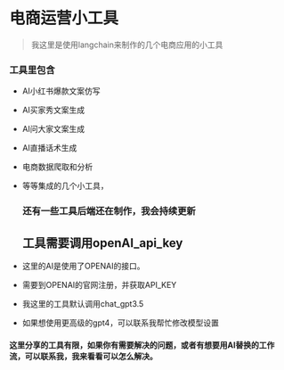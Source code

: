 # 电商运营小工具
> 我这里是使用langchain来制作的几个电商应用的小工具
### 工具里包含
- AI小红书爆款文案仿写
- AI买家秀文案生成
- AI问大家文案生成
- AI直播话术生成
- 电商数据爬取和分析
- 等等集成的几个小工具，

  ### 还有一些工具后端还在制作，我会持续更新

  ## 工具需要调用openAI_api_key
- 这里的AI是使用了OPENAI的接口。
- 需要到OPENAI的官网注册，并获取API_KEY
- 我这里的工具默认调用chat_gpt3.5
- 如果想使用更高级的gpt4，可以联系我帮忙修改模型设置

#### 这里分享的工具有限，如果你有需要解决的问题，或者有想要用AI替换的工作流，可以联系我，我来看看可以怎么解决。
